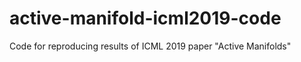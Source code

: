 # active-manifold-icml2019-code
Code for reproducing results of ICML 2019 paper "Active Manifolds" 
